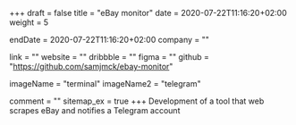 +++
draft = false
title = "eBay monitor"
date = 2020-07-22T11:16:20+02:00
weight = 5

endDate = 2020-07-22T11:16:20+02:00
company = ""

link = ""
website = ""
dribbble = ""
figma = ""
github = "https://github.com/samjmck/ebay-monitor"

imageName = "terminal"
imageName2 = "telegram"

comment = ""
sitemap_ex = true
+++
Development of a tool that web scrapes eBay and notifies a Telegram account
